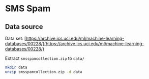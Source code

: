 # SMS Spam



## Data source

Data set: [https://archive.ics.uci.edu/ml/machine-learning-databases/00228/](https://archive.ics.uci.edu/ml/machine-learning-databases/00228/)

Extract `smsspamcollection.zip` to `data/`

```sh 
mkdir data
unzip smsspamcollection.zip -d data 
```
